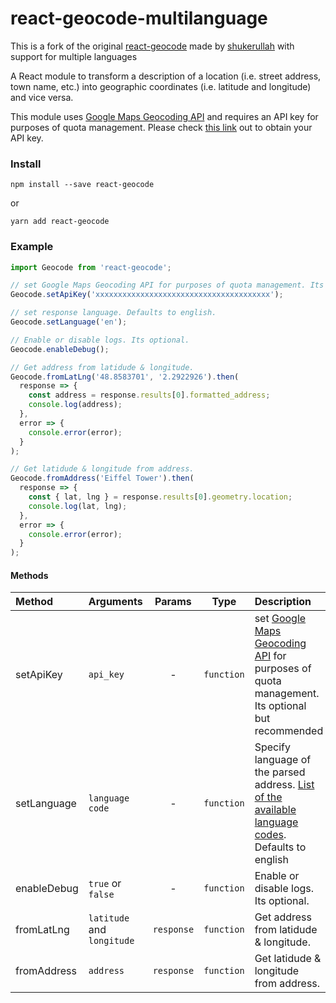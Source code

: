 # react-geocode-multilanguage

This is a fork of the original [react-geocode](https://github.com/shukerullah/react-geocode) made by [shukerullah](https://github.com/shukerullah) with support for multiple languages

A React module to transform a description of a location (i.e. street address, town name, etc.) into geographic coordinates (i.e. latitude and longitude) and vice versa.

This module uses [Google Maps Geocoding API](https://developers.google.com/maps/documentation/geocoding/intro) and requires an API key for purposes of quota management. Please check [this link](https://developers.google.com/maps/documentation/geocoding/get-api-key) out to obtain your API key.

### Install

```shell
npm install --save react-geocode
```

or

```shell
yarn add react-geocode
```

### Example

```js
import Geocode from 'react-geocode';

// set Google Maps Geocoding API for purposes of quota management. Its optional but recommended.
Geocode.setApiKey('xxxxxxxxxxxxxxxxxxxxxxxxxxxxxxxxxxxxxxx');

// set response language. Defaults to english.
Geocode.setLanguage('en');

// Enable or disable logs. Its optional.
Geocode.enableDebug();

// Get address from latidude & longitude.
Geocode.fromLatLng('48.8583701', '2.2922926').then(
  response => {
    const address = response.results[0].formatted_address;
    console.log(address);
  },
  error => {
    console.error(error);
  }
);

// Get latidude & longitude from address.
Geocode.fromAddress('Eiffel Tower').then(
  response => {
    const { lat, lng } = response.results[0].geometry.location;
    console.log(lat, lng);
  },
  error => {
    console.error(error);
  }
);
```

#### Methods

| Method      | Arguments                  |   Params   |    Type    | Description                                                                                                                                                      |
| :---------- | :------------------------- | :--------: | :--------: | :--------------------------------------------------------------------------------------------------------------------------------------------------------------- |
| setApiKey   | `api_key`                  |     -      | `function` | set [Google Maps Geocoding API](https://developers.google.com/maps/documentation/geocoding/intro) for purposes of quota management. Its optional but recommended |
| setLanguage | `language code`            |     -      | `function` | Specify language of the parsed address. [List of the available language codes](https://developers.google.com/maps/faq#languagesupport). Defaults to english                                              |
| enableDebug | `true` or `false`          |     -      | `function` | Enable or disable logs. Its optional.                                                                                                                            |
| fromLatLng  | `latitude` and `longitude` | `response` | `function` | Get address from latidude & longitude.                                                                                                                           |
| fromAddress | `address`                  | `response` | `function` | Get latidude & longitude from address.                                                                                                                           |
